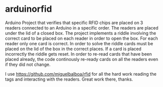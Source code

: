 # arduinorfid
Arduino Project that verifies that specific RFID chips are placed on 3 readers connected to an Arduino in a specific order.
The readers are placed under the lid of a closed box.
The project implements a riddle involving the correct card to be placed on each reader in order to open the box.
For each reader only one card is correct. In order to solve the riddle cards must be placed on the lid of the box in the correct places. If a card is placed incorrectly the riddle gets reset. In order to re-read cards that have been placed already, the code continously re-ready cards on all the readers even if they did not change.

I use https://github.com/miguelbalboa/rfid for all the hard work reading the tags and interacting with the readers. Great work there, thanks.

